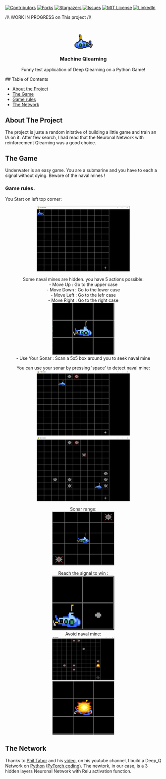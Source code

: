 [![Contributors][contributors-shield]][contributors-url]
[![Forks][forks-shield]][forks-url]
[![Stargazers][stars-shield]][stars-url]
[![Issues][issues-shield]][issues-url]
[![MIT License][license-shield]][license-url]
[![LinkedIn][linkedin-shield]][linkedin-url]

/!\ WORK IN PROGRESS on This project /!\

<!-- PROJECT LOGO -->
<br />
<p align="center">
  <a href="url"><img src="https://github.com/JonathanCourtois/Machine_Qlearning/blob/master/image/objects/submarineV3.PNG" align="center" height="48" width="60" ></a>
  
  <h3 align="center">Machine Qlearning</h3>

  <p align="center">
    Funny test application of Deep Qlearning on a Python Game!
  </p>
</p>
<!-- TABLE OF CONTENTS -->
## Table of Contents

* [About the Project](#about-the-project)
* [The Game](#the-game)
* [Game rules](#game-rules)
* [The Network](#the-network)



<!-- ABOUT THE PROJECT -->
## About The Project

The project is juste a random initative of building a little game and train an IA on it. After few search, I had read that the Neuronal Network with reinforcement Qlearning was a good choice. 

<!-- THE GAME -->
## The Game
Underwater is an easy game. You are a submarine and you have to each a signal without dying. Beware of the naval mines !
<!-- GAME RULES -->
### Game rules.
You Start on left top corner: 
<p align="center">
  <img width="300" src="https://github.com/JonathanCourtois/Machine_Qlearning/blob/master/image/Presentation/FirstBuild.PNG"/>
</p>
<p align="center">
  Some naval mines are hidden. you have 5 actions possible:<br>
  - Move Up         : Go to the upper case<br>
  - Move Down       : Go to the lower case<br>
  - Move Left       : Go to the lefr case<br>
  - Move Right      : Go to the right case<br>
  <img width="200" src="https://github.com/JonathanCourtois/Machine_Qlearning/blob/master/image/Presentation/Direction.PNG"/><br>
  - Use Your Sonar  : Scan a 5x5 box around you to seek naval mine
</p>
<p align="Center">
  You can use your sonar by pressing 'space' to detect naval mine:<br>
  <img width="300" src="https://github.com/JonathanCourtois/Machine_Qlearning/blob/master/image/Presentation/DetectMine.PNG"/>
  <img width="300" src="https://github.com/JonathanCourtois/Machine_Qlearning/blob/master/image/Presentation/AllMines.PNG"/><br>
</p>

<p align="Center">
  Sonar range:<br>
  <img width="200" src="https://github.com/JonathanCourtois/Machine_Qlearning/blob/master/image/Presentation/Sonar.PNG"/><br>
</p>

<p align="center">
  Reach the signal to win :<br>
  <img width="200" src="https://github.com/JonathanCourtois/Machine_Qlearning/blob/master/image/Presentation/Objectif.PNG"/><br>
  Avoid naval mine:<br>
  <img width="200" src="https://github.com/JonathanCourtois/Machine_Qlearning/blob/master/image/Presentation/boom.PNG"/><br>
  <img width="200" src="https://github.com/JonathanCourtois/Machine_Qlearning/blob/master/image/Presentation/Detonation.PNG"/><br>
 </p>
  

<!-- THE NETWORK -->
## The Network

Thanks to [Phil Tabor](https://github.com/philtabor) and his [video](https://www.youtube.com/watch?v=wc-FxNENg9U&t=2080s), on his youtube channel, I build a Deep_Q Network on [Python](https://www.python.org/) ([PyTorch coding](https://pytorch.org/)).
The newtork, in our case, is a 3 hidden layers Neuronal Network with Relu activation function.


<!-- MARKDOWN LINKS & IMAGES -->
<!-- https://www.markdownguide.org/basic-syntax/#reference-style-links -->
[contributors-shield]: https://img.shields.io/github/contributors/JonathanCourtois/Machine_Qlearning.svg?style=flat-square
[contributors-url]: https://github.com/JonathanCourtois/Machine_Qlearning/graphs/contributors
[forks-shield]: https://img.shields.io/github/forks/JonathanCourtois/Machine_Qlearning.svg?style=flat-square
[forks-url]: https://github.com/JonathanCourtois/Machine_Qlearning/network/members
[stars-shield]: https://img.shields.io/github/stars/JonathanCourtois/Machine_Qlearning.svg?style=flat-square
[stars-url]: https://github.com/JonathanCourtois/Machine_Qlearning/stargazers
[issues-shield]: https://img.shields.io/github/issues/JonathanCourtois/Machine_Qlearning.svg?style=flat-square
[issues-url]: https://github.com/JonathanCourtois/Machine_Qlearning/issues
[license-shield]: https://img.shields.io/github/license/JonathanCourtois/Machine_Qlearnin.svg?style=flat-square
[license-url]: https://github.com/JonathanCourtois/Machine_Qlearning/blob/master/LICENSE
[linkedin-shield]: https://img.shields.io/badge/-LinkedIn-black.svg?style=flat-square&logo=linkedin&colorB=555
[linkedin-url]: https://www.linkedin.com/in/jonathan-courtois
[product-screenshot]: image/Presentation/FirstBuild.PNG
